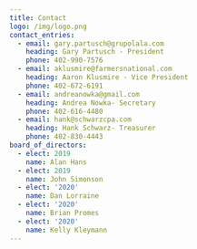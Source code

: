 ```yaml
---
title: Contact
logo: /img/logo.png
contact_entries:
  - email: gary.partusch@grupolala.com
    heading: Gary Partusch - President
    phone: 402-990-7576
  - email: aklusmire@farmersnational.com
    heading: Aaron Klusmire - Vice President
    phone: 402-672-6191
  - email: andreanowka@gmail.com
    heading: Andrea Nowka- Secretary
    phone: 402-616-4480
  - email: hank@schwarzcpa.com
    heading: Hank Schwarz- Treasurer
    phone: 402-830-4443
board_of_directors:
  - elect: 2019
    name: Alan Hans
  - elect: 2019
    name: John Simonson
  - elect: '2020'
    name: Dan Lorraine
  - elect: '2020'
    name: Brian Promes
  - elect: '2020'
    name: Kelly Kleymann
---
```


